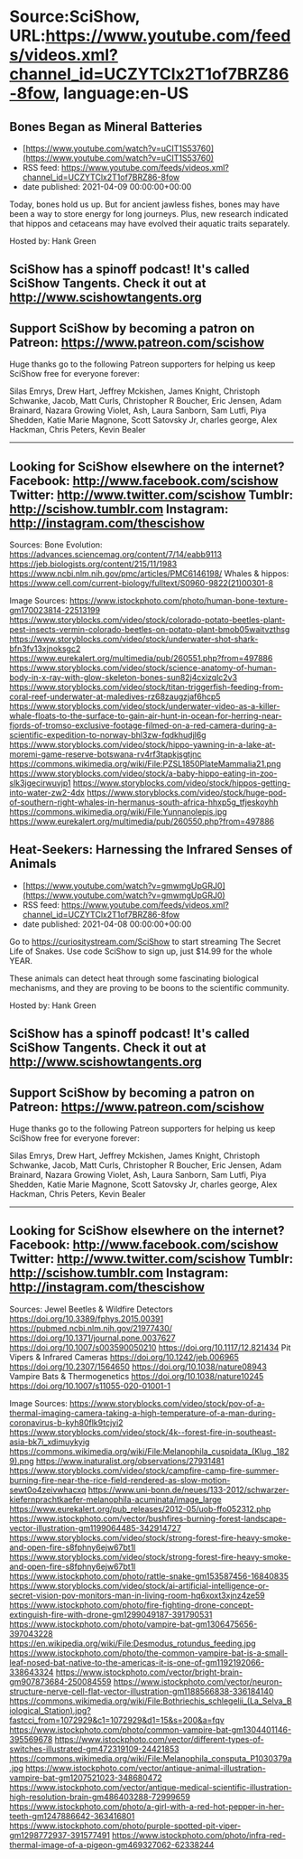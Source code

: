 # Source:SciShow, URL:https://www.youtube.com/feeds/videos.xml?channel_id=UCZYTClx2T1of7BRZ86-8fow, language:en-US

## Bones Began as Mineral Batteries
 - [https://www.youtube.com/watch?v=uCIT1S53760](https://www.youtube.com/watch?v=uCIT1S53760)
 - RSS feed: https://www.youtube.com/feeds/videos.xml?channel_id=UCZYTClx2T1of7BRZ86-8fow
 - date published: 2021-04-09 00:00:00+00:00

Today, bones hold us up. But for ancient jawless fishes, bones may have been a way to store energy for long journeys. Plus, new research indicated that hippos and cetaceans may have evolved their aquatic traits separately.

Hosted by: Hank Green

SciShow has a spinoff podcast! It's called SciShow Tangents. Check it out at http://www.scishowtangents.org
----------
Support SciShow by becoming a patron on Patreon: https://www.patreon.com/scishow
----------
Huge thanks go to the following Patreon supporters for helping us keep SciShow free for everyone forever:

Silas Emrys, Drew Hart, Jeffrey Mckishen, James Knight, Christoph Schwanke, Jacob, Matt Curls, Christopher R Boucher, Eric Jensen, Adam Brainard, Nazara Growing Violet, Ash, Laura Sanborn, Sam Lutfi, Piya Shedden, Katie Marie Magnone, Scott Satovsky Jr, charles george, Alex Hackman, Chris Peters, Kevin Bealer

----------
Looking for SciShow elsewhere on the internet?
Facebook: http://www.facebook.com/scishow
Twitter: http://www.twitter.com/scishow
Tumblr: http://scishow.tumblr.com
Instagram: http://instagram.com/thescishow
----------
Sources:
Bone Evolution:
https://advances.sciencemag.org/content/7/14/eabb9113
https://jeb.biologists.org/content/215/11/1983 
https://www.ncbi.nlm.nih.gov/pmc/articles/PMC6146198/ 
Whales & hippos:
https://www.cell.com/current-biology/fulltext/S0960-9822(21)00301-8

Image Sources:
https://www.istockphoto.com/photo/human-bone-texture-gm170023814-22513199
https://www.storyblocks.com/video/stock/colorado-potato-beetles-plant-pest-insects-vermin-colorado-beetles-on-potato-plant-bmob05waitvzthsg
https://www.storyblocks.com/video/stock/underwater-shot-shark-bfn3fv13xjnoksgc2
https://www.eurekalert.org/multimedia/pub/260551.php?from=497886
https://www.storyblocks.com/video/stock/science-anatomy-of-human-body-in-x-ray-with-glow-skeleton-bones-sun82j4cxizqlc2v3
https://www.storyblocks.com/video/stock/titan-triggerfish-feeding-from-coral-reef-underwater-at-maledives-rz68zaugzjaf6hcp5
https://www.storyblocks.com/video/stock/underwater-video-as-a-killer-whale-floats-to-the-surface-to-gain-air-hunt-in-ocean-for-herring-near-fjords-of-tromso-exclusive-footage-filmed-on-a-red-camera-during-a-scientific-expedition-to-norway-bhl3zw-fqdkhudjl6g
https://www.storyblocks.com/video/stock/hippo-yawning-in-a-lake-at-moremi-game-reserve-botswana-rv4rf3tapkjsgtjnc
https://commons.wikimedia.org/wiki/File:PZSL1850PlateMammalia21.png
https://www.storyblocks.com/video/stock/a-baby-hippo-eating-in-zoo-slk3jgecirwuvjp1
https://www.storyblocks.com/video/stock/hippos-getting-into-water-zw2-4dx
https://www.storyblocks.com/video/stock/huge-pod-of-southern-right-whales-in-hermanus-south-africa-hhxp5g_tfjeskoyhh
https://commons.wikimedia.org/wiki/File:Yunnanolepis.jpg
https://www.eurekalert.org/multimedia/pub/260550.php?from=497886

## Heat-Seekers: Harnessing the Infrared Senses of Animals
 - [https://www.youtube.com/watch?v=gmwmgUpGRJ0](https://www.youtube.com/watch?v=gmwmgUpGRJ0)
 - RSS feed: https://www.youtube.com/feeds/videos.xml?channel_id=UCZYTClx2T1of7BRZ86-8fow
 - date published: 2021-04-08 00:00:00+00:00

Go to https://curiositystream.com/SciShow to start streaming The Secret Life of Snakes. Use code SciShow to sign up, just $14.99 for the whole YEAR.

These animals can detect heat through some fascinating biological mechanisms, and they are proving to be boons to the scientific community.

Hosted by: Hank Green

SciShow has a spinoff podcast! It's called SciShow Tangents. Check it out at http://www.scishowtangents.org
----------
Support SciShow by becoming a patron on Patreon: https://www.patreon.com/scishow
----------
Huge thanks go to the following Patreon supporters for helping us keep SciShow free for everyone forever:

Silas Emrys, Drew Hart, Jeffrey Mckishen, James Knight, Christoph Schwanke, Jacob, Matt Curls, Christopher R Boucher, Eric Jensen, Adam Brainard, Nazara Growing Violet, Ash, Laura Sanborn, Sam Lutfi, Piya Shedden, Katie Marie Magnone, Scott Satovsky Jr, charles george, Alex Hackman, Chris Peters, Kevin Bealer

----------
Looking for SciShow elsewhere on the internet?
Facebook: http://www.facebook.com/scishow
Twitter: http://www.twitter.com/scishow
Tumblr: http://scishow.tumblr.com
Instagram: http://instagram.com/thescishow
----------
Sources:
Jewel Beetles & Wildfire Detectors
https://doi.org/10.3389/fphys.2015.00391 
https://pubmed.ncbi.nlm.nih.gov/21977430/
https://doi.org/10.1371/journal.pone.0037627
https://doi.org/10.1007/s003590050210
https://doi.org/10.1117/12.821434
Pit Vipers & Infrared Cameras
https://doi.org/10.1242/jeb.006965
https://doi.org/10.2307/1564650
https://doi.org/10.1038/nature08943 
Vampire Bats & Thermogenetics
https://doi.org/10.1038/nature10245
https://doi.org/10.1007/s11055-020-01001-1

Image Sources:
https://www.storyblocks.com/video/stock/pov-of-a-thermal-imaging-camera-taking-a-high-temperature-of-a-man-during-coronavirus-b-kyh80flk9tcjyi2
https://www.storyblocks.com/video/stock/4k--forest-fire-in-southeast-asia-bk7i_xdimuykyig
https://commons.wikimedia.org/wiki/File:Melanophila_cuspidata_(Klug,_1829).png
https://www.inaturalist.org/observations/27931481
https://www.storyblocks.com/video/stock/campfire-camp-fire-summer-burning-fire-near-the-rice-field-rendered-as-slow-motion-sewt0o4zeivwhacxq
https://www.uni-bonn.de/neues/133-2012/schwarzer-kiefernprachtkaefer-melanophila-acuminata/image_large
https://www.eurekalert.org/pub_releases/2012-05/uob-ffo052312.php
https://www.istockphoto.com/vector/bushfires-burning-forest-landscape-vector-illustration-gm1199064485-342914727
https://www.storyblocks.com/video/stock/strong-forest-fire-heavy-smoke-and-open-fire-s8fphny6ejw67bt1l
https://www.storyblocks.com/video/stock/strong-forest-fire-heavy-smoke-and-open-fire-s8fphny6ejw67bt1l
https://www.istockphoto.com/photo/rattle-snake-gm153587456-16840835
https://www.storyblocks.com/video/stock/ai-artificial-intelligence-or-secret-vision-pov-monitors-man-in-living-room-hq6xoxt3xjnz4ze59
https://www.istockphoto.com/photo/fire-fighting-drone-concept-extinguish-fire-with-drone-gm1299049187-391790531
https://www.istockphoto.com/photo/vampire-bat-gm1306475656-397043228
https://en.wikipedia.org/wiki/File:Desmodus_rotundus_feeding.jpg
https://www.istockphoto.com/photo/the-common-vampire-bat-is-a-small-leaf-nosed-bat-native-to-the-americas-it-is-one-of-gm1192192066-338643324
https://www.istockphoto.com/vector/bright-brain-gm907873684-250084559
https://www.istockphoto.com/vector/neuron-structure-nerve-cell-flat-vector-illustration-gm1188566838-336184140
https://commons.wikimedia.org/wiki/File:Bothriechis_schlegelii_(La_Selva_Biological_Station).jpg?fastcci_from=1072929&c1=1072929&d1=15&s=200&a=fqv
https://www.istockphoto.com/photo/common-vampire-bat-gm1304401146-395569678
https://www.istockphoto.com/vector/different-types-of-switches-illustrated-gm472319109-24421853
https://commons.wikimedia.org/wiki/File:Melanophila_consputa_P1030379a.jpg
https://www.istockphoto.com/vector/antique-animal-illustration-vampire-bat-gm1207521023-348680472
https://www.istockphoto.com/vector/antique-medical-scientific-illustration-high-resolution-brain-gm486403288-72999659
https://www.istockphoto.com/photo/a-girl-with-a-red-hot-pepper-in-her-teeth-gm1247886642-363416801
https://www.istockphoto.com/photo/purple-spotted-pit-viper-gm1298772937-391577491
https://www.istockphoto.com/photo/infra-red-thermal-image-of-a-pigeon-gm469327062-62338244

